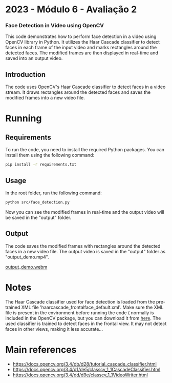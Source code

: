 # 2023 - Módulo 6 - Avaliação 2

### Face Detection in Video using OpenCV

This code demonstrates how to perform face detection in a video using OpenCV library in Python. It utilizes the Haar Cascade classifier to detect faces in each frame of the input video and marks rectangles around the detected faces. The modified frames are then displayed in real-time and saved into an output video.

## Introduction

The code uses OpenCV's Haar Cascade classifier to detect faces in a video stream. It draws rectangles around the detected faces and saves the modified frames into a new video file.

# Running

## Requirements

To run the code, you need to install the required Python packages. You can install them using the following command:

```bash
pip install -r requirements.txt
```

## Usage

In the root folder, run the following command:

```bash
python src/face_detection.py
```

Now you can see the modified frames in real-time and the output video will be saved in the "output" folder.

## Output

The code saves the modified frames with rectangles around the detected faces in a new video file. The output video is saved in the "output" folder as "output_demo.mp4".

[output_demo.webm](https://github.com/ViniciosLugli/2023-1A-T2-M6-A2/assets/40807526/19748554-179b-4001-a6af-c5ff83820a6c)

# Notes

The Haar Cascade classifier used for face detection is loaded from the pre-trained XML file 'haarcascade_frontalface_default.xml'. Make sure the XML file is present in the environment before running the code ( normally is included in the OpenCV package, but you can download it from [here](https://github.com/opencv/opencv/tree/master/data/haarcascades).
The used classifier is trained to detect faces in the frontal view. It may not detect faces in other views, making it less accurate...

# Main references

-   https://docs.opencv.org/3.4/db/d28/tutorial_cascade_classifier.html
-   https://docs.opencv.org/3.4/d1/de5/classcv_1_1CascadeClassifier.html
-   https://docs.opencv.org/3.4/dd/d9e/classcv_1_1VideoWriter.html
